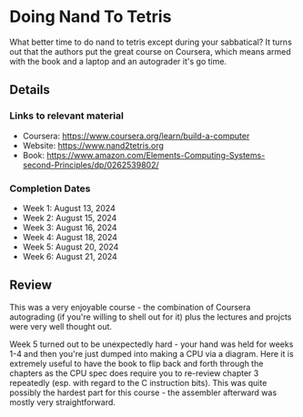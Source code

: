 # Doing Nand To Tetris

What better time to do nand to tetris except during your sabbatical? It turns out that the authors put the great course on Coursera, which means armed with the book and a laptop and an autograder it's go time.

## Details

### Links to relevant material
- Coursera: https://www.coursera.org/learn/build-a-computer
- Website: https://www.nand2tetris.org
- Book: https://www.amazon.com/Elements-Computing-Systems-second-Principles/dp/0262539802/

### Completion Dates
- Week 1: August 13, 2024
- Week 2: August 15, 2024
- Week 3: August 16, 2024
- Week 4: August 18, 2024
- Week 5: August 20, 2024
- Week 6: August 21, 2024

## Review

This was a very enjoyable course - the combination of Coursera autograding (if you're willing to shell out for it) plus the lectures and projcts were very well thought out. 

Week 5 turned out to be unexpectedly hard - your hand was held for weeks 1-4 and then you're just dumped into making a CPU via a diagram. Here it is extremely useful to have the book to flip back and forth through the chapters as the CPU spec does require you to re-review chapter 3 repeatedly (esp. with regard to the C instruction bits). This was quite possibly the hardest part for this course - the assembler afterward was mostly very straightforward. 
